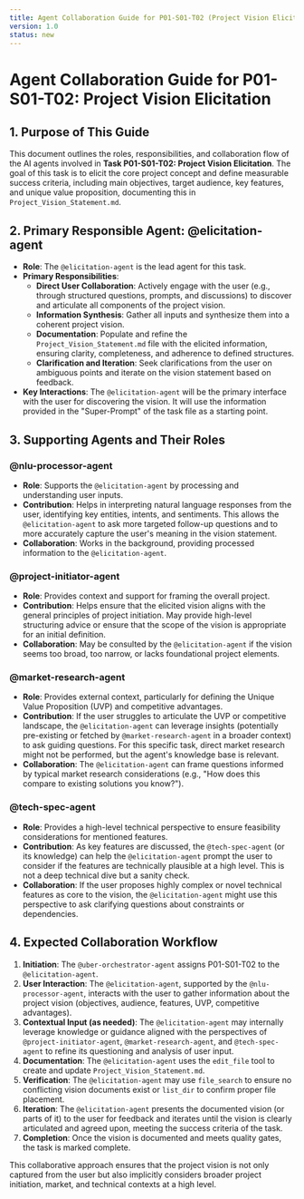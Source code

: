 ```yaml
---
title: Agent Collaboration Guide for P01-S01-T02 (Project Vision Elicitation)
version: 1.0
status: new
---
```


# Agent Collaboration Guide for P01-S01-T02: Project Vision Elicitation

## 1. Purpose of This Guide
This document outlines the roles, responsibilities, and collaboration flow of the AI agents involved in **Task P01-S01-T02: Project Vision Elicitation**. The goal of this task is to elicit the core project concept and define measurable success criteria, including main objectives, target audience, key features, and unique value proposition, documenting this in `Project_Vision_Statement.md`.

## 2. Primary Responsible Agent: @elicitation-agent

*   **Role**: The `@elicitation-agent` is the lead agent for this task.
*   **Primary Responsibilities**:
    *   **Direct User Collaboration**: Actively engage with the user (e.g., through structured questions, prompts, and discussions) to discover and articulate all components of the project vision.
    *   **Information Synthesis**: Gather all inputs and synthesize them into a coherent project vision.
    *   **Documentation**: Populate and refine the `Project_Vision_Statement.md` file with the elicited information, ensuring clarity, completeness, and adherence to defined structures.
    *   **Clarification and Iteration**: Seek clarifications from the user on ambiguous points and iterate on the vision statement based on feedback.
*   **Key Interactions**: The `@elicitation-agent` will be the primary interface with the user for discovering the vision. It will use the information provided in the "Super-Prompt" of the task file as a starting point.

## 3. Supporting Agents and Their Roles

### @nlu-processor-agent
*   **Role**: Supports the `@elicitation-agent` by processing and understanding user inputs.
*   **Contribution**: Helps in interpreting natural language responses from the user, identifying key entities, intents, and sentiments. This allows the `@elicitation-agent` to ask more targeted follow-up questions and to more accurately capture the user's meaning in the vision statement.
*   **Collaboration**: Works in the background, providing processed information to the `@elicitation-agent`.

### @project-initiator-agent
*   **Role**: Provides context and support for framing the overall project.
*   **Contribution**: Helps ensure that the elicited vision aligns with the general principles of project initiation. May provide high-level structuring advice or ensure that the scope of the vision is appropriate for an initial definition.
*   **Collaboration**: May be consulted by the `@elicitation-agent` if the vision seems too broad, too narrow, or lacks foundational project elements.

### @market-research-agent
*   **Role**: Provides external context, particularly for defining the Unique Value Proposition (UVP) and competitive advantages.
*   **Contribution**: If the user struggles to articulate the UVP or competitive landscape, the `@elicitation-agent` can leverage insights (potentially pre-existing or fetched by `@market-research-agent` in a broader context) to ask guiding questions. For this specific task, direct market research might not be performed, but the agent's knowledge base is relevant.
*   **Collaboration**: The `@elicitation-agent` can frame questions informed by typical market research considerations (e.g., "How does this compare to existing solutions you know?").

### @tech-spec-agent
*   **Role**: Provides a high-level technical perspective to ensure feasibility considerations for mentioned features.
*   **Contribution**: As key features are discussed, the `@tech-spec-agent` (or its knowledge) can help the `@elicitation-agent` prompt the user to consider if the features are technically plausible at a high level. This is not a deep technical dive but a sanity check.
*   **Collaboration**: If the user proposes highly complex or novel technical features as core to the vision, the `@elicitation-agent` might use this perspective to ask clarifying questions about constraints or dependencies.

## 4. Expected Collaboration Workflow

1.  **Initiation**: The `@uber-orchestrator-agent` assigns P01-S01-T02 to the `@elicitation-agent`.
2.  **User Interaction**: The `@elicitation-agent`, supported by the `@nlu-processor-agent`, interacts with the user to gather information about the project vision (objectives, audience, features, UVP, competitive advantages).
3.  **Contextual Input (as needed)**: The `@elicitation-agent` may internally leverage knowledge or guidance aligned with the perspectives of `@project-initiator-agent`, `@market-research-agent`, and `@tech-spec-agent` to refine its questioning and analysis of user input.
4.  **Documentation**: The `@elicitation-agent` uses the `edit_file` tool to create and update `Project_Vision_Statement.md`.
5.  **Verification**: The `@elicitation-agent` may use `file_search` to ensure no conflicting vision documents exist or `list_dir` to confirm proper file placement.
6.  **Iteration**: The `@elicitation-agent` presents the documented vision (or parts of it) to the user for feedback and iterates until the vision is clearly articulated and agreed upon, meeting the success criteria of the task.
7.  **Completion**: Once the vision is documented and meets quality gates, the task is marked complete.

This collaborative approach ensures that the project vision is not only captured from the user but also implicitly considers broader project initiation, market, and technical contexts at a high level. 